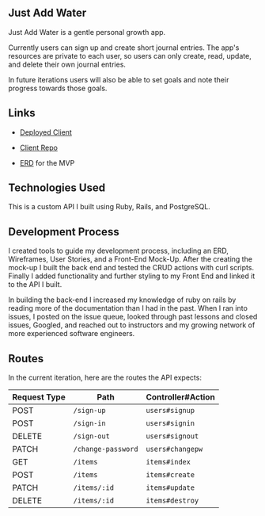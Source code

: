 ## Just Add Water

Just Add Water is a gentle personal growth app.

Currently users can sign up and create short journal entries. The app's resources are private to each user, so users can only create, read, update, and delete their own journal entries.

In future iterations users will also be able to set goals and note their progress towards those goals.


## Links

* [Deployed Client](https://rivermagnetic.github.io/client-just-add-water/)

* [Client Repo](https://github.com/RiverMagnetic/client-just-add-water)

* [ERD](https://github.com/RiverMagnetic/api-rails-just-add-water/blob/master/just-add-water-original-erd.jpg) for the MVP


## Technologies Used

This is a custom API I built using Ruby, Rails, and PostgreSQL.


## Development Process

I created tools to guide my development process, including an ERD, Wireframes, User Stories, and a Front-End Mock-Up. After the creating the mock-up I built the back end and tested the CRUD actions with curl scripts. Finally I added functionality and further styling to my Front End and linked it to the API I built.

In building the back-end I increased my knowledge of ruby on rails by reading more of the documentation than I had in the past. When I ran into issues, I posted on the issue queue, looked through past lessons and closed issues, Googled, and reached out to instructors and my growing network of more experienced software engineers.


## Routes

In the current iteration, here are the routes the API expects:

| Request Type   | Path                   | Controller#Action |
|----------------|------------------------|-------------------|
| POST           | `/sign-up`             | `users#signup`    |
| POST           | `/sign-in`             | `users#signin`    |
| DELETE         | `/sign-out`            | `users#signout`   |
| PATCH          | `/change-password`     | `users#changepw`  |
| GET            | `/items`               | `items#index`     |
| POST           | `/items`               | `items#create`    |
| PATCH          | `/items/:id`           | `items#update`    |
| DELETE         | `/items/:id`           | `items#destroy`   |

